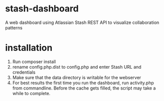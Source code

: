 stash-dashboard
===============

A web dashboard using Atlassian Stash REST API to visualize collaboration patterns

installation
=============
1. Run composer install
2. rename config.php.dist to config.php and enter Stash URL and credentials
3. Make sure that the data directory is writable for the webserver
4. For best results the first time you run the dashboard, run activity.php from commandline. Before the cache 
gets filled, the script may take a while to complete.